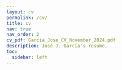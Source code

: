 ```yaml
---
layout: cv
permalink: /cv/
title: cv
nav: true
nav_order: 2
cv_pdf: Garcia_Jose_CV_November_2024.pdf
description: José J. Garcia's resume.
toc:
  sidebar: left
---
```

